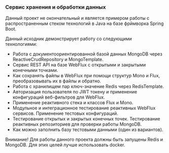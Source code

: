 <h3>Сервис хранения и обработки данных</h3>
<p>Данный проект не окончательный и является примером работы с распространенным стеком технологий в Java на базе фрймворка 
Spring Boot.</p>
<p>Данный исходник демонстрирует работу со следующими технологиями:</p>
<ul>
  <li>Работа с документоориентированной базой данных MongoDB через ReactiveCrudRepository и MongoTemplate.</li>
  <li>Сервис REST API на базе WebFlux c открытыми и закрытыми конечными точками.</li>
  <li>Как сохранять файлы в WebFlux при помощи структур Mono<FilePart> и Flux<FilePart>, преобразовывать их в файлы и обратно.</li>
  <li>Работа с хранилищем пар ключ-значение Redis через RedisTemplate.</li>
  <li>Авторизация пользователя по JWT токену и применение конфигураций веб-фильтров для WebFlux.</li>
  <li>Применение реактивного стека и классов Flux и Mono.</li>
  <li>Модульное и интеграционное тестирование реактивных WebFlux сервисов. Применение тестовых конфигураций.</li>
  <li>Тестирование открытых и закрытых конечных точек. Тестирование реактивных репозиториев для проверки работы MongoDB.</li>
  <li>Как можно заполнить базу тестовыми данными (один из вариантов).</li>
</ul>

<p>Внимание! Для работы данного проекта должны быть запущены Redis и MongoDB. Для этих целей лучше использовать docker.</p>